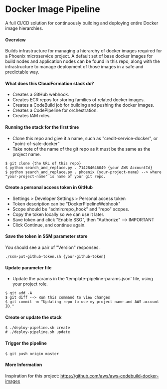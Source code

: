 # Docker Image Pipeline
A full CI/CD solution for continuously building and deploying entire Docker image hierarchies.

#### Overview
Builds infrastructure for managing a hierarchy of docker images required for a Phoenix microservice project.
A default set of base docker images for build nodes and application nodes can be found in this repo, along
with the infrastructure to manage deployment of those images in a safe and predictable way.

#### What does this CloudFormation stack do?
* Creates a GitHub webhook.
* Creates ECR repos for storing families of related docker images.
* Creates a CodeBuild job for building and pushing the docker images.
* Creates a CodePipeline for orchestration.
* Creates IAM roles.

#### Running the stack for the first time
* Clone this repo and give it a name, such as "credit-service-docker", or "point-of-sale-docker"
* Take note of the name of the git repo as it must be the same as the project name.

```
$ git clone {the URL of this repo}
$ python search_and_replace.py . 714284646049 {your AWS AccountId}
$ python search_and_replace.py . phoenix {your-project-name} --> where "your-project-name" is name of your git repo.
```

#### Create a personal access token in GitHub
* Settings > Developer Settings > Personal access token
* Token description can be "DockerPipelineWebhook"
* Scope should be "admin:repo_hook" and "repo" scopes.
* Copy the token locally so we can use it later.
* Save token and click "Enable SSO", then "Authorize" --> IMPORTANT
* Click Continue, and continue again.

#### Save the token in SSM parameter store
You should see a pair of "Version" responses.

```
./ssm-put-github-token.sh {your-github-token}
```

#### Update parameter file
* Update the params in the 'template-pipeline-params.json' file, using your project role.

```
$ git add -A
$ git diff --> Run this command to view changes
$ git commit -m "Updating repo to use my project name and AWS account ID."
```

#### Create or update the stack
```
$ ./deploy-pipeline.sh create
# ./deploy-pipeline.sh update
```

#### Trigger the pipeline
```
$ git push origin master
```

#### More Information
Inspiration for this project:
https://github.com/aws/aws-codebuild-docker-images
